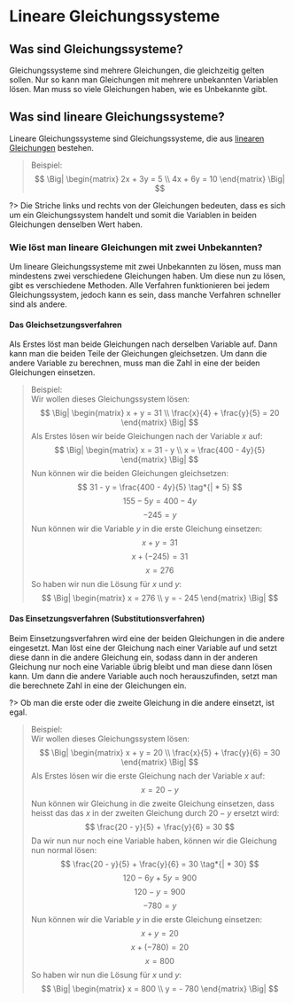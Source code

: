 # Lineare Gleichungssysteme

## Was sind Gleichungssysteme?

Gleichungssysteme sind mehrere Gleichungen, die gleichzeitig gelten sollen.
Nur so kann man Gleichungen mit mehrere unbekannten Variablen lösen.
Man muss so viele Gleichungen haben, wie es Unbekannte gibt.

## Was sind lineare Gleichungssysteme?

Lineare Gleichungssysteme sind Gleichungssysteme, die
aus [linearen Gleichungen](/mathematik/algebra/lineare-gleichungen/) bestehen.

> Beispiel:
> $$ \Big| \begin{matrix} 2x + 3y = 5 \\ 4x + 6y = 10 \end{matrix} \Big| $$

?> Die Striche links und rechts von der Gleichungen bedeuten, dass es sich um ein Gleichungssystem handelt und somit
die Variablen in beiden Gleichungen denselben Wert haben.

### Wie löst man lineare Gleichungen mit zwei Unbekannten?

Um lineare Gleichungssysteme mit zwei Unbekannten zu lösen, muss man mindestens zwei verschiedene Gleichungen haben.
Um diese nun zu lösen, gibt es verschiedene Methoden. Alle Verfahren funktionieren bei jedem Gleichungssystem, jedoch
kann es sein, dass manche Verfahren schneller sind als andere.

#### Das Gleichsetzungsverfahren

Als Erstes löst man beide Gleichungen nach derselben Variable auf.
Dann kann man die beiden Teile der Gleichungen gleichsetzen.
Um dann die andere Variable zu berechnen, muss man die Zahl in eine der beiden Gleichungen einsetzen.

> Beispiel:  
> Wir wollen dieses Gleichungssystem lösen:
> $$ \Big| \begin{matrix} x + y = 31 \\ \frac{x}{4} + \frac{y}{5} = 20 \end{matrix} \Big| $$
> Als Erstes lösen wir beide Gleichungen nach der Variable $x$ auf:
> $$ \Big| \begin{matrix} x = 31 - y \\ x = \frac{400 - 4y}{5} \end{matrix} \Big| $$
> Nun können wir die beiden Gleichungen gleichsetzen:
> $$ 31 - y = \frac{400 - 4y}{5} \tag*{| * 5} $$
> $$ 155 - 5y = 400 - 4y \tag*{| + 5y - 400} $$
> $$ - 245 = y $$
> Nun können wir die Variable $y$ in die erste Gleichung einsetzen:
> $$ x + y = 31 $$
> $$ x + (- 245) = 31 \tag*{| + 245} $$
> $$ x = 276 $$
> So haben wir nun die Lösung für $x$ und $y$:
> $$ \Big| \begin{matrix} x = 276 \\ y = - 245 \end{matrix} \Big| $$

#### Das Einsetzungsverfahren (Substitutionsverfahren)

Beim Einsetzungsverfahren wird eine der beiden Gleichungen in die andere eingesetzt.
Man löst eine der Gleichung nach einer Variable auf und setzt diese dann in die andere Gleichung ein, sodass dann in der
anderen Gleichung nur noch eine Variable übrig bleibt und man diese dann lösen kann.
Um dann die andere Variable auch noch herauszufinden, setzt man die berechnete Zahl in eine der Gleichungen ein.

?> Ob man die erste oder die zweite Gleichung in die andere einsetzt, ist egal.

> Beispiel:  
> Wir wollen dieses Gleichungssystem lösen:
> $$ \Big| \begin{matrix} x + y = 20 \\ \frac{x}{5} + \frac{y}{6} = 30 \end{matrix} \Big| $$
> Als Erstes lösen wir die erste Gleichung nach der Variable $x$ auf:
> $$ x = 20 - y $$
> Nun können wir Gleichung in die zweite Gleichung einsetzen, dass heisst das das $x$ in der zweiten Gleichung
> durch $20 - y$ ersetzt wird:
> $$ \frac{20 - y}{5} + \frac{y}{6} = 30 $$
> Da wir nun nur noch eine Variable haben, können wir die Gleichung nun normal lösen:
> $$ \frac{20 - y}{5} + \frac{y}{6} = 30 \tag*{| * 30} $$
> $$ 120 - 6y + 5y = 900 $$
> $$ 120 - y = 900 \tag*{| + y - 900} $$
> $$ - 780 = y $$
> Nun können wir die Variable $y$ in die erste Gleichung einsetzen:
> $$ x + y = 20 $$
> $$ x + (- 780) = 20 \tag*{| + 780} $$
> $$ x = 800 $$
> So haben wir nun die Lösung für $x$ und $y$:
> $$ \Big| \begin{matrix} x = 800 \\ y = - 780 \end{matrix} \Big| $$

